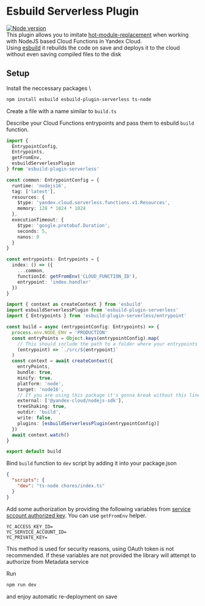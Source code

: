 # Esbuild Serverless Plugin
[![Node version](https://img.shields.io/npm/v/esbuild-plugin-serverless.svg?style=flat)](https://www.npmjs.com/package/esbuild-plugin-serverless) \
This plugin allows you to imitate [hot-module-replacement](https://webpack.js.org/guides/hot-module-replacement/) when working with NodeJS based Cloud Functions in Yandex Cloud. \
Using [esbuild](esbuild.github.io) it rebuilds the code on save and deploys it to the cloud without even saving compiled files to the disk

## Setup
Install the neccessary packages \
````bash
npm install esbuild esbuild-plugin-serverless ts-node
````

Create a file with a name similar to `build.ts`

Describe your Cloud Functions entrypoints and pass them to esbuild `build` function.
```typescript
import {
  EntrypointConfig,
  Entrypoints,
  getFromEnv,
  esbuildServerlessPlugin
} from 'esbuild-plugin-serverless'

const common: EntrypointConfig = {
  runtime: 'nodejs16',
  tag: ['latest'],
  resources: {
    $type: 'yandex.cloud.serverless.functions.v1.Resources',
    memory: 128 * 1024 * 1024
  },
  executionTimeout: {
    $type: 'google.protobuf.Duration',
    seconds: 5,
    nanos: 0
  }
}

const entrypoints: Entrypoints = {
  index: () => ({
    ...common,
    functionId: getFromEnv('CLOUD_FUNCTION_ID'),
    entrypoint: 'index.handler'
  })
}

import { context as createContext } from 'esbuild'
import esbuildServerlessPlugin from 'esbuild-plugin-serverless'
import { Entrypoints } from 'esbuild-plugin-serverless/entrypoint'

const build = async (entrypointConfig: Entrypoints) => {
  process.env.NODE_ENV = 'PRODUCTION'
  const entryPoints = Object.keys(entrypointConfig).map(
    // This should include the path to a folder where your entrypoints reside as individual files
    (entrypoint) => `./src/${entrypoint}`
  )
  const context = await createContext({
    entryPoints,
    bundle: true,
    minify: true,
    platform: 'node',
    target: 'node16',
    // If you are using this package it's gonna break without this line
    external: ['@yandex-cloud/nodejs-sdk'],
    treeShaking: true,
    outdir: 'build',
    write: false,
    plugins: [esbuildServerlessPlugin(entrypointConfig)]
  })
  await context.watch()
}

export default build
```

Bind `build` function to `dev` script by adding it into your package.json
```json
{
  "scripts": {
    "dev": "ts-node chores/index.ts"
  }
}
```

Add some authorization by providing the following variables from [service sccount authorized key](https://cloud.yandex.ru/docs/iam/operations/authorized-key/create). You can use `getFromEnv` helper.
```
YC_ACCESS_KEY_ID=
YC_SERVICE_ACCOUNT_ID=
YC_PRIVATE_KEY=
```
This method is used for security reasons, using OAuth token is not recommended. If these variables are not provided the library will attempt to authorize from Metadata service

Run
```bash
npm run dev
```
and enjoy automatic re-deployment on save